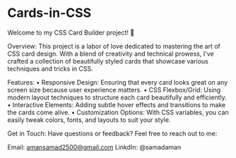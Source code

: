 # Cards-in-CSS
Welcome to my CSS Card Builder project! 🎨

Overview:
This project is a labor of love dedicated to mastering the art of CSS card design. With a blend of creativity and technical prowess, I've crafted a collection of beautifully styled cards that showcase various techniques and tricks in CSS.

Features:
• Responsive Design: Ensuring that every card looks great on any screen size because user experience matters.
• CSS Flexbox/Grid: Using modern layout techniques to structure each card beautifully and efficiently.
• Interactive Elements: Adding subtle hover effects and transitions to make the cards come alive.
• Customization Options: With CSS variables, you can easily tweak colors, fonts, and layouts to suit your style.

Get in Touch:
Have questions or feedback? Feel free to reach out to me:

Email: amansamad2500@gmail.com
LinkdIn: @samadaman
